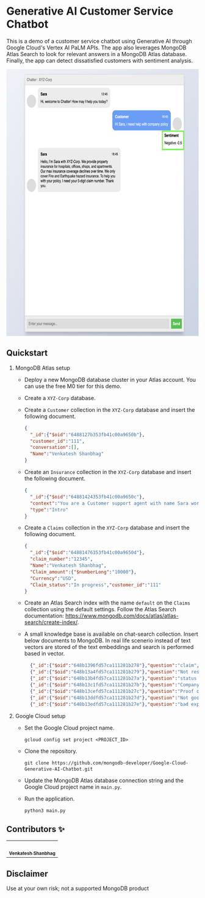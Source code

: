 # Generative AI Customer Service Chatbot

This is a demo of a customer service chatbot using Generative AI through Google Cloud's Vertex AI PaLM APIs. The app also leverages MongoDB Atlas Search to look for relevant answers in a MongoDB Atlas database. Finally, the app can detect dissatisfied customers with sentiment analysis.

<img alt="Screenshot of the ‘Customer Service Chatbot’ app showing the sentiment analysis of a customer request" src="./images/Chatbot%20sentiment%20analysis.png" height="700" />


## Quickstart

1. MongoDB Atlas setup
    * Deploy a new MongoDB database cluster in your Atlas account. You can use the free M0 tier for this demo.
    * Create a `XYZ-Corp` database.
    * Create a `Customer` collection in the `XYZ-Corp` database and insert the following document.
      ```json
      {
        "_id":{"$oid":"6488127b353fb41c00a9650b"},
        "customer_id":"111",
        "conversation":[],
        "Name":"Venkatesh Shanbhag"
      } 
      ```
    * Create an `Insurance` collection in the `XYZ-Corp` database and insert the following document.
      ```json
      {
        "_id":{"$oid":"64881424353fb41c00a9650c"},
        "context":"You are a Customer support agent with name Sara working for XYZ-corp.\nIt does provides property Insurance. Sara will not reply for any queries regarding other types of insurance.\nThe company covers insurance of properties like - Hospitals, offices, shops, apartments.\nMax insurance covered will decline over period of time.\nXYZ-Corp only covers Fire and Earthquake hazard insurance. \nYou are allowed to provide only the details regarding the company itself.\nDo not repond with sentiment in any of the responses.",
        "type":"Intro"
      }
      ```
    * Create a `Claims` collection in the `XYZ-Corp` database and insert the following document.
      ```json
      {
        "_id":{"$oid":"64881476353fb41c00a9650d"},
        "claim_number":"12345",
        "Name":"Venkatesh Shanbhag",
        "Claim_amount":{"$numberLong":"10000"},
        "Currency":"USD",
        "Claim_status":"In progress","customer_id":"111"
      }
      ```
    * Create an Atlas Search index with the name `default` on the `Claims` collection using the default settings. Follow the Atlas Search documentation: https://www.mongodb.com/docs/atlas/atlas-search/create-index/.
    * A small knowledge base is available on chat-search collection. Insert below documents to MongoDB. In real life scenerio instead of text vectors are stored of the text embeddings and search is performed based in vector.
   
      ```json lines
        {"_id":{"$oid":"648b1396fd57ca111281b278"},"question":"claim","Answer":"Please provide 5 digit claim number"}
        {"_id":{"$oid":"648b13a4fd57ca111281b279"},"question":"Not resolved","Answer":"Do you want to connect to an Agent for further assistence"}
        {"_id":{"$oid":"648b13b4fd57ca111281b27a"},"question":"status of a claim","Answer":"Please provide 5 digit claim number"}
        {"_id":{"$oid":"648b13c1fd57ca111281b27b"},"question":"Company Policy","Answer":"1. Architects fees / Debris clearance\nFollowing a valid claim for damage under\nbuildings Causes below, we will also pay:\n• Architects, surveyors, consulting engineers\nand legal fees, but not fees for preparing a\nclaim;\n• the cost of clearing debris from the site or\ndemolishing or shoring up the buildings;\n• the cost to comply with government or local\nauthority requirements but not if the order\npredates the loss or damage.\n2. Emergency services forced entry\nLoss or damage to the buildings caused when\nthe fire, police or ambulance service has to force\nan entry to the buildings because of an\nemergency or perceived emergency involving\nyou or your family.\n3. Moving Home\nIf you have entered into a contract to sell the\nhome, the person buying it will have the full\nprotection of your policy for the buildings up to\nthe date of completion of the purchase, as long\nas the home is not covered by any other\ninsurance.\n4. Keys & locks\nIf your keys are lost or stolen we will pay up to\nthe limit for any one claim for the cost of\nreplacing keys and locks or lock mechanisms to:\n• external doors and windows of the home\n(but not to a garage or outbuildings);\n• a safe within the home;\n• an alarm protecting the home.\nLimit – please refer to your schedule\n5. Alternative Accommodation\nWe will pay you up to the limit for any one claim\nfor the reasonable cost of alternative\naccommodation for you, your family and your\ndomestic pets when your home cannot be lived\nin due to loss or damage covered by this policy..\nLimit – please refer to your schedule"}
        {"_id":{"$oid":"648b13cefd57ca111281b27c"},"question":"Proof of income","Answer":"This document may become necessary whenever the sum\nproposed is very high. Normally a sum proposed which is seven\nto eight times of the declared income is acceptable for\ninsurance. But proposals do come to the insurer when the\nknown source of income of the proposer is much less compared\nto the amount of insurance desired. A service holder normally\ndoes not face this problem as his sources of income are\nverifiable.\nIn case of business people, the assessed income is at times\nmuch less compared to what is a desirable income for the\namount of insurance desired. In such cases the insurer at\ntimes calls for assessed income tax returns, or Chartered\nAccountant’s certificate etc. Such precautions are necessary\nto eliminate the possibility of moral hazard."}
        {"_id":{"$oid":"648b13ddfd57ca111281b27d"},"question":"Not good","Answer":"Do you want to connect via call to a Customer care representative?"}
        {"_id":{"$oid":"648b13edfd57ca111281b27e"},"question":"bad experience","Answer":"Do you want to connect via call to a Customer care representative?"} 
      ```
   
3. Google Cloud setup

    * Set the Google Cloud project name.

      ```commandline
      gcloud config set project <PROJECT_ID>
      ```

    * Clone the repository.

      ```commandline
      git clone https://github.com/mongodb-developer/Google-Cloud-Generative-AI-Chatbot.git
      ```

    * Update the MongoDB Atlas database connection string and the Google Cloud project name in `main.py`.

    * Run the application.

      ```commandline
      python3 main.py
      ```


## Contributors ✨

<!-- prettier-ignore-start -->
<!-- markdownlint-disable -->
<table>
  <tr>
    <td align="center">
        <a href="https://github.com/theshanbhag">
            <img src="https://media.licdn.com/dms/image/C5603AQGqxMNuhYMt3A/profile-displayphoto-shrink_800_800/0/1611200471754?e=1692230400&v=beta&t=AAEsCZrrjsAC8kAgAbd16GdD0wkoHICCuee9dTkh3uk" width="100px;" alt=""/><br />
            <sub><b>Venkatesh Shanbhag</b></sub>
        </a><br />
    </td>
  </tr>
</table>

<!-- markdownlint-restore -->
<!-- prettier-ignore-end -->

## Disclaimer

Use at your own risk; not a supported MongoDB product
